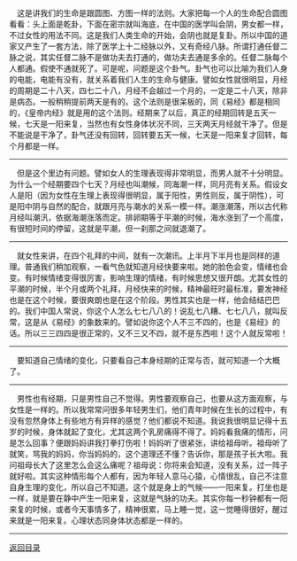 &emsp;这是讲我们的生命是跟圆图、方图一样的法则。大家把每一个人的生命配合圆图看看：头上面是乾卦，下面在密宗就叫海底，在中国的医学叫会阴，男女都一样，不过女性的用法不同。这是我们人类生命的开始，会阴也就是复卦。所以中国的道家又产生了一套方法，除了医学上十二经脉以外，又有奇经八脉。所谓打通任督二脉之说，其实任督二脉不是做功夫去打通的，做功夫去通是多余的。任督二脉每个人都通。假使不通就死了。可是呢，问题是这个卦气。卦气也可以比喻为我们人身的电能，电能有没有，就关系着我们人生的生命与健康。譬如女性就很明显，月经的周期是二十八天，四七二十八，月经不会越过一个月的，一定是二十八天，除非是病态。一般稍稍提前两天是有的。这个法则是很呆板的，同《易经》都是相同的，《皇帝内经》就是用的这个法则。经期来了以后，真正的经期回转是五天一候，七天是一阳来复，当然也有女性身体状况不同，三天两天月经就干净了。但是不能说是干净了，卦气还没有回转，回转要五天一候，七天是一阳来复才回转，每个月都是一样。
___
&emsp;但是这个里边有问题。譬如女人的生理表现得非常明显，而男人就不十分明显。为什么一个经期要四个七天？月经也叫潮候，同海潮一样，同月亮有关系。假设女人是阳（因为女性在生理上表现得很明显，属于阳性，男性则反，属于阴性），可是阳中阴与自然的配合，就跟月亮与潮水的关系一模一样。潮涨潮落，所以古代称月经叫潮汛，依据海潮涨落而定。排卵期等于平潮的时候，海水涨到了一个高度，有很短时间的停留，这就是平潮，但一刹那之间就退潮了。
___
&emsp;就女性来讲，在四个礼拜的中间，就有一次潮讯。上半月下半月也是同样的道理。普通我们稍加观察，一看气色就知道月经快要来啦。她的脸色会变，情绪也会变。有时候情绪变得很厉害，影响生理的情绪，有时候思想又很开朗。尤其女性的平潮的时候，半个月或两个礼拜，月经快来的时候，精神最旺时最标准，要发神经也是在这个时候，要很爽朗也是在这个阶段。男性其实也是一样，他会结结巴巴的。我们中国人常说，你这个人怎么七七八八的！说乱七八糟、七七八八，就叫反常，这是从《易经》的象数来的。譬如说你这个人不三不四的，也是《易经》的话。所以三三四四是很正常的，又不三又不四，就不是东西啦！这个人就反常啦！
___
&emsp;要知道自己情绪的变化，只要看自己本身经期的正常与否，就可知道一个大概了。
___
&emsp;男性也有经期，只是男性自己不觉得。男性要观察自己，也要从这方面观察，与女性是一样的。所以我常常问很多年轻男生们，他们青年时候在生长的过程中，有没有忽然身体上有些地方有异样的感觉？他们都说不知道。我说我很明显记得十五岁的时候，身体就起了变化，尤其这两个乳房痛得不得了。妈妈看我痛的情形，问是怎么回事？便跟妈妈讲我打拳打伤啦！妈妈听了很紧张，讲给祖母听。祖母听了就笑，骂我的妈妈，你当妈妈的，这个道理还不懂？告诉你，那是孩子长大啦。我问祖母长大了这里怎么会这么痛呢？祖母说：你将来会知道，没有关系，过一阵子就好啦。其实这种情形每个人都有，因为年轻人意马心猿，心情很乱，自己不注意自身生理的变化，所以自己不知道。这个就是身上的气候——一阳来复。打坐也是一样，就是要在静中产生一阳来复，这就是气脉的功夫。其实你每一秒钟都有一阳来复的时候，或者今天事情多了，精神很累，马上睡一觉，这一觉睡得很好，醒过来就是一阳来复。心理状态同身体状态都是一样的。
___
[返回目录](../../master/README.md#目录)